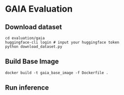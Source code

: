 # GAIA Evaluation  

## Download dataset
```
cd evaluation/gaia
huggingface-cli login # input your huggingface token
python download_dataset.py
```

##  Build Base Image
```
docker build -t gaia_base_image -f Dockerfile .
```

## Run inference
